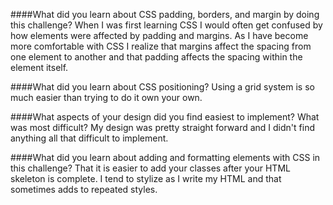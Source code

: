 ####What did you learn about CSS padding, borders, and margin by doing this challenge?
When I was first learning CSS I would often get confused by how elements were affected by padding and margins. As I have become more comfortable with CSS I realize that margins affect the spacing from one element to another and that padding affects the spacing within the element itself.

####What did you learn about CSS positioning?
Using a grid system is so much easier than trying to do it own your own.

####What aspects of your design did you find easiest to implement? What was most difficult?
My design was pretty straight forward and I didn't find anything all that difficult to implement.

####What did you learn about adding and formatting elements with CSS in this challenge?
That it is easier to add your classes after your HTML skeleton is complete. I tend to stylize as I write my HTML and that sometimes adds to repeated styles. 